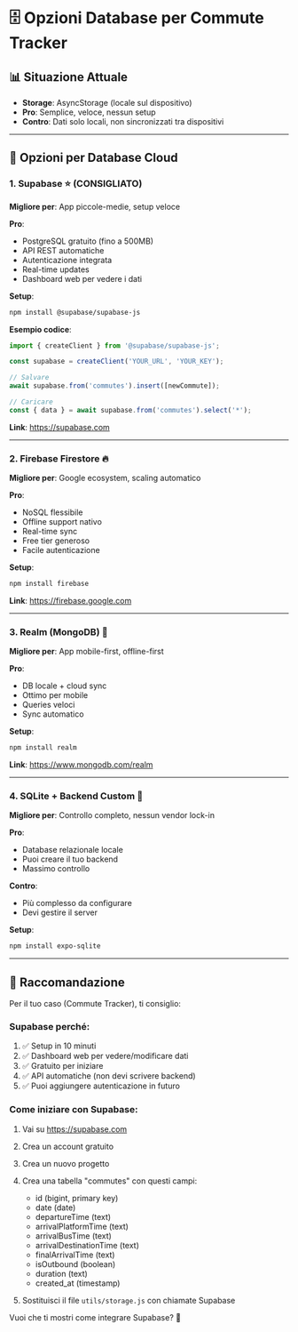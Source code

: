 # 🗄️ Opzioni Database per Commute Tracker

## 📊 Situazione Attuale

- **Storage**: AsyncStorage (locale sul dispositivo)
- **Pro**: Semplice, veloce, nessun setup
- **Contro**: Dati solo locali, non sincronizzati tra dispositivi

---

## 🚀 Opzioni per Database Cloud

### 1. **Supabase** ⭐ (CONSIGLIATO)

**Migliore per**: App piccole-medie, setup veloce

**Pro**:

- PostgreSQL gratuito (fino a 500MB)
- API REST automatiche
- Autenticazione integrata
- Real-time updates
- Dashboard web per vedere i dati

**Setup**:

```bash
npm install @supabase/supabase-js
```

**Esempio codice**:

```javascript
import { createClient } from '@supabase/supabase-js';

const supabase = createClient('YOUR_URL', 'YOUR_KEY');

// Salvare
await supabase.from('commutes').insert([newCommute]);

// Caricare
const { data } = await supabase.from('commutes').select('*');
```

**Link**: https://supabase.com

---

### 2. **Firebase Firestore** 🔥

**Migliore per**: Google ecosystem, scaling automatico

**Pro**:

- NoSQL flessibile
- Offline support nativo
- Real-time sync
- Free tier generoso
- Facile autenticazione

**Setup**:

```bash
npm install firebase
```

**Link**: https://firebase.google.com

---

### 3. **Realm (MongoDB)** 📱

**Migliore per**: App mobile-first, offline-first

**Pro**:

- DB locale + cloud sync
- Ottimo per mobile
- Queries veloci
- Sync automatico

**Setup**:

```bash
npm install realm
```

**Link**: https://www.mongodb.com/realm

---

### 4. **SQLite + Backend Custom** 💪

**Migliore per**: Controllo completo, nessun vendor lock-in

**Pro**:

- Database relazionale locale
- Puoi creare il tuo backend
- Massimo controllo

**Contro**:

- Più complesso da configurare
- Devi gestire il server

**Setup**:

```bash
npm install expo-sqlite
```

---

## 📝 Raccomandazione

Per il tuo caso (Commute Tracker), ti consiglio:

### **Supabase** perché:

1. ✅ Setup in 10 minuti
2. ✅ Dashboard web per vedere/modificare dati
3. ✅ Gratuito per iniziare
4. ✅ API automatiche (non devi scrivere backend)
5. ✅ Puoi aggiungere autenticazione in futuro

### Come iniziare con Supabase:

1. Vai su https://supabase.com
2. Crea un account gratuito
3. Crea un nuovo progetto
4. Crea una tabella "commutes" con questi campi:
   - id (bigint, primary key)
   - date (date)
   - departureTime (text)
   - arrivalPlatformTime (text)
   - arrivalBusTime (text)
   - arrivalDestinationTime (text)
   - finalArrivalTime (text)
   - isOutbound (boolean)
   - duration (text)
   - created_at (timestamp)

5. Sostituisci il file `utils/storage.js` con chiamate Supabase

Vuoi che ti mostri come integrare Supabase? 🚀
